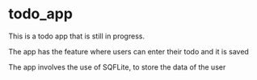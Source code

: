 # todo_app

This is a todo app that is still in progress.

The app has the feature where users can enter their todo and it is saved

The app involves the use of SQFLite, to store the data of the user
